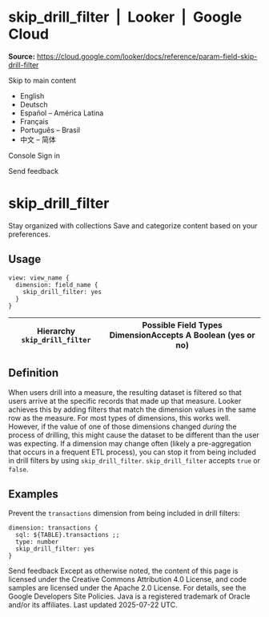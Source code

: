 # skip_drill_filter  |  Looker  |  Google Cloud

**Source:** https://cloud.google.com/looker/docs/reference/param-field-skip-drill-filter

Skip to main content 
  * English
  * Deutsch
  * Español – América Latina
  * Français
  * Português – Brasil
  * 中文 – 简体

Console  Sign in




Send feedback 
#  skip_drill_filter
Stay organized with collections  Save and categorize content based on your preferences. 
## Usage
```
view: view_name {
  dimension: field_name {
    skip_drill_filter: yes 
  }
}

```
Hierarchy `skip_drill_filter` |  Possible Field Types DimensionAccepts A Boolean (yes or no)  
---|---  
## Definition
When users drill into a measure, the resulting dataset is filtered so that users arrive at the specific records that made up that measure. Looker achieves this by adding filters that match the dimension values in the same row as the measure. For most types of dimensions, this works well.
However, if the value of one of those dimensions changed _during_ the process of drilling, this might cause the dataset to be different than the user was expecting. If a dimension may change often (likely a pre-aggregation that occurs in a frequent ETL process), you can stop it from being included in drill filters by using `skip_drill_filter`. `skip_drill_filter` accepts `true` or `false`.
## Examples
Prevent the `transactions` dimension from being included in drill filters:
```
dimension: transactions {
  sql: ${TABLE}.transactions ;;
  type: number
  skip_drill_filter: yes
}

```

Send feedback 
Except as otherwise noted, the content of this page is licensed under the Creative Commons Attribution 4.0 License, and code samples are licensed under the Apache 2.0 License. For details, see the Google Developers Site Policies. Java is a registered trademark of Oracle and/or its affiliates.
Last updated 2025-07-22 UTC.


